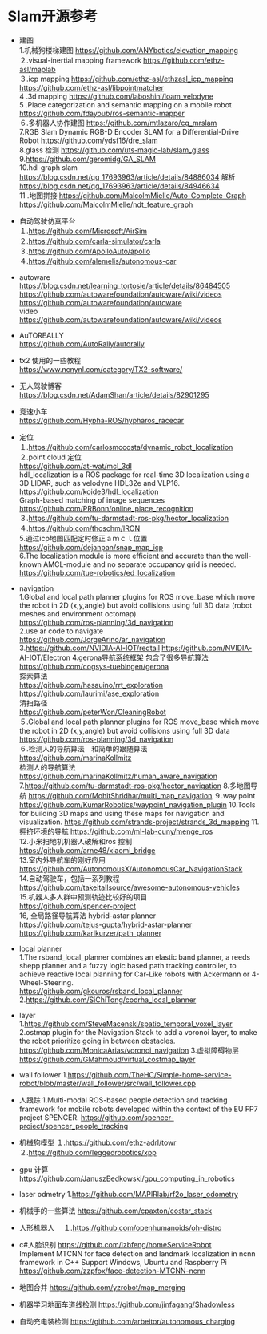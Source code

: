 # Slam开源参考
- 建图  
1.机械狗楼梯建图
https://github.com/ANYbotics/elevation_mapping
２.visual-inertial mapping framework
https://github.com/ethz-asl/maplab  
３.icp mapping
https://github.com/ethz-asl/ethzasl_icp_mapping
https://github.com/ethz-asl/libpointmatcher  
4 .3d mapping
https://github.com/laboshinl/loam_velodyne  
5 .Place categorization and semantic mapping on a mobile robot
https://github.com/fdayoub/ros-semantic-mapper  
６.多机器人协作建图
https://github.com/mtlazaro/cg_mrslam  
7.RGB Slam Dynamic RGB-D Encoder SLAM for a Differential-Drive Robot
https://github.com/ydsf16/dre_slam  
8.glass 检测
https://github.com/uts-magic-lab/slam_glass
9.https://github.com/geromidg/GA_SLAM  
10.hdl graph slam
https://blog.csdn.net/qq_17693963/article/details/84886034 解析
https://blog.csdn.net/qq_17693963/article/details/84946634  
11 .地图拼接
https://github.com/MalcolmMielle/Auto-Complete-Graph
https://github.com/MalcolmMielle/ndt_feature_graph

- 自动驾驶仿真平台  
１.https://github.com/Microsoft/AirSim  
２.https://github.com/carla-simulator/carla  
３.https://github.com/ApolloAuto/apollo  
４.https://github.com/alemelis/autonomous-car  

- autoware  
https://blog.csdn.net/learning_tortosie/article/details/86484505  
https://github.com/autowarefoundation/autoware/wiki/videos  
https://github.com/autowarefoundation/autoware  
video  
https://github.com/autowarefoundation/autoware/wiki/videos

- AuTOREALLY  
https://github.com/AutoRally/autorally

- tx2 使用的一些教程  
https://www.ncnynl.com/category/TX2-software/

- 无人驾驶博客  
https://blog.csdn.net/AdamShan/article/details/82901295

- 竞速小车  
https://github.com/Hypha-ROS/hypharos_racecar

- 定位  
１.https://github.com/carlosmccosta/dynamic_robot_localization  
２.point cloud 定位  
https://github.com/at-wat/mcl_3dl  
hdl_localization is a ROS package for real-time 3D localization using a 3D LIDAR, such as velodyne HDL32e and VLP16.  
https://github.com/koide3/hdl_localization  
Graph-based matching of image sequences  
https://github.com/PRBonn/online_place_recognition  
３.https://github.com/tu-darmstadt-ros-pkg/hector_localization  
４.https://github.com/thoschm/IRON  
 5.通过icp地图匹配定时修正ａｍｃｌ位置  
 https://github.com/dejanpan/snap_map_icp  
 6.The localization module is more efficient and accurate than the well-known AMCL-module and no separate occupancy grid is needed.  
  https://github.com/tue-robotics/ed_localization

- navigation  
1.Global and local path planner plugins for ROS move_base which move the robot in 2D (x,y,angle) but avoid collisions using full 3D data (robot meshes and environment octomap).  
 https://github.com/ros-planning/3d_navigation  
 2.use ar code to navigate  
 https://github.com/JorgeArino/ar_navigation  
3.https://github.com/NVIDIA-AI-IOT/redtail
 https://github.com/NVIDIA-AI-IOT/Electron
4.gerona导航系统框架 包含了很多导航算法  
https://github.com/cogsys-tuebingen/gerona  
探索算法  
https://github.com/hasauino/rrt_exploration  
https://github.com/laurimi/ase_exploration  
清扫路径  
https://github.com/peterWon/CleaningRobot  
５.Global and local path planner plugins for ROS move_base which move the robot in 2D (x,y,angle) but avoid collisions using full 3D data  
https://github.com/ros-planning/3d_navigation  
６.检测人的导航算法　和简单的跟随算法  
https://github.com/marinaKollmitz  
检测人的导航算法  
https://github.com/marinaKollmitz/human_aware_navigation  
7.https://github.com/tu-darmstadt-ros-pkg/hector_navigation
8.多地图导航
https://github.com/MohitShridhar/multi_map_navigation
９.way point
https://github.com/KumarRobotics/waypoint_navigation_plugin
10.Tools for building 3D maps and using these maps for navigation and visualization.
https://github.com/strands-project/strands_3d_mapping
11.拥挤环境的导航
https://github.com/ml-lab-cuny/menge_ros  
12.小米扫地机机器人破解和ros 控制  
https://github.com/arne48/xiaomi_bridge  
13.室内外导航车的刚好应用  
https://github.com/AutonomousX/AutonomousCar_NavigationStack  
14.自动驾驶车，包括一系列教程  
https://github.com/takeitallsource/awesome-autonomous-vehicles  
15.机器人多人群中预测轨迹比较好的项目  
https://github.com/spencer-project  
16, 全局路径导航算法 hybrid-astar planner  
https://github.com/tejus-gupta/hybrid-astar-planner  
https://github.com/karlkurzer/path_planner  

- local planner  
1.The rsband_local_planner combines an elastic band planner, a reeds shepp planner and a fuzzy logic based path tracking controller, to achieve reactive local planning for Car-Like robots with Ackermann or 4-Wheel-Steering.  
https://github.com/gkouros/rsband_local_planner  
2.https://github.com/SiChiTong/codrha_local_planner  

- layer  
1.https://github.com/SteveMacenski/spatio_temporal_voxel_layer
2.ostmap plugin for the Navigation Stack to add a voronoi layer, to make the robot prioritize going in between obstacles.
https://github.com/MonicaArias/voronoi_navigation
3.虚拟障碍物层
https://github.com/GMahmoud/virtual_costmap_layer

- wall follower
1.https://github.com/TheHC/Simple-home-service-robot/blob/master/wall_follower/src/wall_follower.cpp

- 人跟踪
1.Multi-modal ROS-based people detection and tracking framework for mobile robots developed within the context of the EU FP7 project SPENCER.
https://github.com/spencer-project/spencer_people_tracking

- 机械狗模型
１.https://github.com/ethz-adrl/towr  
２.https://github.com/leggedrobotics/xpp

- gpu 计算
 https://github.com/JanuszBedkowski/gpu_computing_in_robotics

- laser odmetry
1.https://github.com/MAPIRlab/rf2o_laser_odometry

- 机械手的一些算法
 https://github.com/cpaxton/costar_stack

- 人形机器人　
１.https://github.com/openhumanoids/oh-distro

- c#人脸识别
 https://github.com/lzbfeng/homeServiceRobot  
 Implement MTCNN for face detection and landmark localization in ncnn  framework in C++ Support Windows, Ubuntu and Raspberry Pi  
 https://github.com/zzpfox/face-detection-MTCNN-ncnn

- 地图合并
 https://github.com/yzrobot/map_merging

- 机器学习地面车道线检测
 https://github.com/jinfagang/Shadowless

- 自动充电装检测
 https://github.com/arbeitor/autonomous_charging
